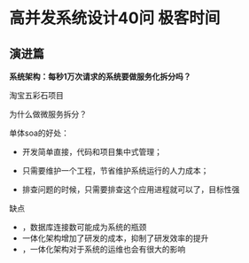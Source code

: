 # 高并发系统设计40问 极客时间  

## 演进篇

**系统架构：每秒1万次请求的系统要做服务化拆分吗？**

淘宝五彩石项目

为什么做微服务拆分？

单体soa的好处：

- 开发简单直接，代码和项目集中式管理；

- 只需要维护一个工程，节省维护系统运行的人力成本；
- 排查问题的时候，只需要排查这个应用进程就可以了，目标性强

缺点

- ，数据库连接数可能成为系统的瓶颈
- 一体化架构增加了研发的成本，抑制了研发效率的提升
- ，一体化架构对于系统的运维也会有很大的影响



